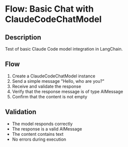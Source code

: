 # Flow: Basic Chat with ClaudeCodeChatModel

## Description
Test of basic Claude Code model integration in LangChain.

## Flow
1. Create a ClaudeCodeChatModel instance
2. Send a simple message "Hello, who are you?"
3. Receive and validate the response
4. Verify that the response message is of type AIMessage
5. Confirm that the content is not empty

## Validation
- The model responds correctly
- The response is a valid AIMessage
- The content contains text
- No errors during execution
